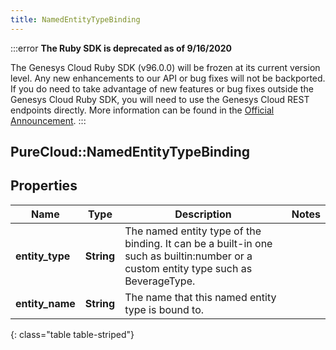 ```yaml
---
title: NamedEntityTypeBinding
---
```


:::error
**The Ruby SDK is deprecated as of 9/16/2020**

The Genesys Cloud Ruby SDK (v96.0.0) will be frozen at its current version level. Any new enhancements to our API or bug fixes will not be backported. If you do need to take advantage of new features or bug fixes outside the Genesys Cloud Ruby SDK, you will need to use the Genesys Cloud REST endpoints directly. More information can be found in the [Official Announcement](https://developer.mypurecloud.com/forum/t/announcement-genesys-cloud-ruby-sdk-end-of-life/8850).
:::


## PureCloud::NamedEntityTypeBinding

## Properties

|Name | Type | Description | Notes|
|------------ | ------------- | ------------- | -------------|
| **entity_type** | **String** | The named entity type of the binding. It can be a built-in one such as builtin:number or a custom entity type such as BeverageType. | |
| **entity_name** | **String** | The name that this named entity type is bound to. | |
{: class="table table-striped"}


